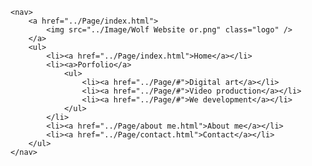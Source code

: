 <!DOCTYPE html>
<html lang="en">

<head>
    <link rel="shortcut icon" type="image/png" href="../Image/Wolf Website.png" />
    <title>Wolf Website</title>
    <meta charset="utf-8">
    <meta name="viewport" content="width=device-width, initial-scale=1">
    <link rel="stylesheet" type="text/css" href="../CSS/style.css">
</head>

<body>

    <nav>
        <a href="../Page/index.html">
            <img src="../Image/Wolf Website or.png" class="logo" />
        </a>
        <ul>
            <li><a href="../Page/index.html">Home</a></li>
            <li><a>Porfolio</a>
                <ul>
                    <li><a href="../Page/#">Digital art</a></li>
                    <li><a href="../Page/#">Video production</a></li>
                    <li><a href="../Page/#">We development</a></li>
                </ul>
            </li>
            <li><a href="../Page/about me.html">About me</a></li>
            <li><a href="../Page/contact.html">Contact</a></li>
        </ul>
    </nav>

</body>

</html>
